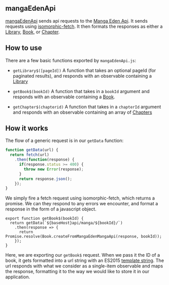 mangaEdenApi
------------
[mangaEdenApi](./mangaEdenApi.js) sends api requests to the [Manga Eden Api](https://www.mangaeden.com/api). It sends requests using [isomorphic-fetch](../../../../documentation/Dependencies.md#isomorphic-fetch). It then formats the responses as either a [Library](../../models/Library), [Book](../../models/Book), or [Chapter](../../models/Chapter).

## How to use
There are a few basic functions exported by `mangaEdenApi.js`:

- `getLibrary$([pageId])`
  A function that takes an optional pageId (for paginated results), and responds with an observable containing a [Library]()

- `getBook$(bookId)`
  A function that takes in a `bookId` argument and responds with an observable containing a [Book]().

- `getChapter$(chapterid)`
  A function that takes in a `chapterId` argument and responds with an observable containing an array of [Chapters]()

## How it works
The flow of a generic request is in our `getData` function:

```js
function getData(url) {
  return fetch(url)
    .then(function(response) {
      if(response.status >= 400) {
        throw new Error(response);
      }
      return response.json();
    });
}
```
We simply fire a fetch request using isomorphic-fetch, which returns a promise. We can they respond to any errors we encounter, and format a response in the form of a javascript object.

```
export function getBook$(bookId) {
  return getData(`${baseHost}api/manga/${bookId}/`)
    .then(response => {
      return Promise.resolve(Book.createFromMangaEdenMangaApi(response, bookId));
    });
}
```

Here, we are exporting our `getBook$` request.  When we pass it the ID of a book, it gets formatted into a url string with an ES2015 [template string](https://developers.google.com/web/updates/2015/01/ES6-Template-Strings?hl=en). The url responds with what we consider as a single-item observable and maps the response, formatting it to the way we would like to store it in our application.
